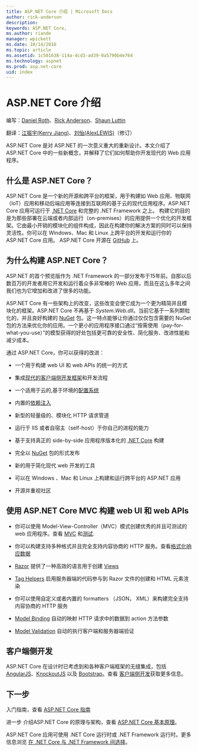 ```yaml
---
title: ASP.NET Core 介绍 | Microsoft Docs
author: rick-anderson
description: 
keywords: ASP.NET Core,
ms.author: riande
manager: wpickett
ms.date: 10/14/2016
ms.topic: article
ms.assetid: 1c501638-114a-4cd3-ad39-0a5790b4e764
ms.technology: aspnet
ms.prod: asp.net-core
uid: index
---
```

# ASP.NET Core 介绍

编写：[Daniel Roth](https://github.com/danroth27)、[Rick Anderson](https://twitter.com/RickAndMSFT)、[Shaun Luttin](https://twitter.com/dicshaunary)

翻译：[江振宇(Kerry Jiang)](http://github.com/kerryjiang)、[刘怡(AlexLEWIS)](http://github.com/alexinea)（修订）

ASP.NET Core 是对 ASP.NET 的一次意义重大的重新设计。本文介绍了 ASP.NET Core 中的一些新概念，并解释了它们如何帮助你开发现代的 Web 应用程序。

## 什么是 ASP.NET Core？

ASP.NET Core 是一个新的开源和跨平台的框架，用于构建如 Web 应用、物联网（IoT）应用和移动后端应用等连接到互联网的基于云的现代应用程序。ASP.NET Core 应用可运行于 [.NET Core](https://www.microsoft.com/net/core/platform) 和完整的 .NET Framework 之上。 构建它的目的是为那些部署在云端或者内部运行（on-premises）的应用提供一个优化的开发框架。它由最小开销的模块化的组件构成，因此在构建你的解决方案的同时可以保持灵活性。你可以在 Windows、Mac 和 Linux 上跨平台的开发和运行你的 ASP.NET Core 应用。 ASP.NET Core 开源在 [GitHub](https://github.com/aspnet/home) 上。

## 为什么构建 ASP.NET Core？

ASP.NET 的首个预览版作为 .NET Framework 的一部分发布于15年前。自那以后数百万的开发者用它开发和运行着众多非常棒的 Web 应用，而且在这么多年之间我们也为它增加和改进了很多的功能。

ASP.NET Core 有一些架构上的改变，这些改变会使它成为一个更为精简并且模块化的框架。ASP.NET Core 不再基于 *System.Web.dll*。当前它基于一系列颗粒化的，并且良好构建的 [NuGet](http://www.nuget.org/) 包。这一特点能够让你通过仅仅包含需要的 NuGet 包的方法来优化你的应用。一个更小的应用程序接口通过“按需使用（pay-for-what-you-use）”的模型获得的好处包括更可靠的安全性、简化服务、改进性能和减少成本。

通过 ASP.NET Core，你可以获得的改进：

* 一个用于构建 web UI 和 web APIs 的统一的方式

* 集成[现代的客户端侧开发框架](client-side/index.md)和开发流程

* 一个适用于云的,基于环境的[配置系统](fundamentals/configuration.md)

* 内置的[依赖注入](fundamentals/dependency-injection.md)

* 新型的轻量级的、模块化 HTTP 请求管道

* 运行于 IIS 或者自宿主（self-host）于你自己的进程的能力

* 基于支持真正的 side-by-side 应用程序版本化的 [.NET Core](https://microsoft.com/net/core) 构建

* 完全以 [NuGet](https://nuget.org) 包的形式发布

* 新的用于简化现代 web 开发的工具

* 可以在 Windows 、Mac 和 Linux 上构建和运行跨平台的 ASP.NET 应用

* 开源并重视社区

## 使用 ASP.NET Core MVC 构建 web UI 和 web APIs

* 你可以使用 Model-View-Controller（MVC）模式创建优秀的并且可测试的 web 应用程序。查看 [MVC](mvc/index.md) 和[测试](testing/index.md).

* 你可以构建支持多种格式并且完全支持内容协商的 HTTP 服务。查看[格式化响应数据](mvc/models/formatting.md)

* [Razor](http://www.asp.net/web-pages/overview/getting-started/introducing-razor-syntax-c) 提供了一种高效的语言用于创建 [Views](mvc/views/index.md)

* [Tag Helpers](mvc/views/tag-helpers/intro.md) 启用服务器端的代码参与到 Razor 文件的创建和 HTML 元素渲染

* 你可以使用自定义或者内置的 formatters （JSON， XML）来构建完全支持内容协商的 HTTP 服务

* [Model Binding](mvc/models/model-binding.md) 自动的映射 HTTP 请求中的数据到 action 方法参数

* [Model Validation](mvc/models/validation.md) 自动的执行客户端和服务器端验证

## 客户端侧开发

ASP.NET Core 在设计时已考虑到和各种客户端框架的无缝集成，包括 [AngularJS](client-side/angular.md)、[KnockoutJS](client-side/knockout.md) 以及 [Bootstrap](client-side/bootstrap.md)。查看 [客户端侧开发](client-side/index.md)获取更多信息。

## 下一步

入门指南，查看 [ASP.NET Core 指南](tutorials/index.md)

进一步 介绍ASP.NET Core 的原理与架构，查看 [ASP.NET Core 基本原理](fundamentals/index.md)。

ASP.NET Core 应用可使用 .NET Core 运行时或 .NET Framework 运行时。更多信息浏览 [在 .NET Core 与 .NET Framework 间选择](https://docs.microsoft.com/dotnet/articles/standard/choosing-core-framework-server)。

